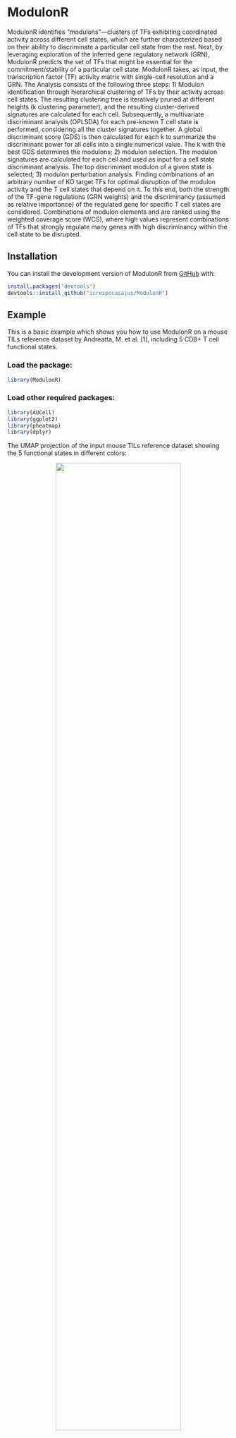 
# ModulonR

ModulonR identifies “modulons”—clusters of TFs exhibiting coordinated
activity across different cell states, which are further characterized
based on their ability to discriminate a particular cell state from the
rest. Next, by leveraging exploration of the inferred gene regulatory
network (GRN), ModulonR predicts the set of TFs that might be essential
for the commitment/stability of a particular cell state. ModulonR takes,
as input, the transcription factor (TF) activity matrix with single-cell
resolution and a GRN. The Analysis consists of the following three
steps: 1) Modulon identification through hierarchical clustering of TFs
by their activity across cell states. The resulting clustering tree is
iteratively pruned at different heights (k clustering parameter), and
the resulting cluster-derived signatures are calculated for each cell.
Subsequently, a multivariate discriminant analysis (OPLSDA) for each
pre-known T cell state is performed, considering all the cluster
signatures together. A global discriminant score (GDS) is then
calculated for each k to summarize the discriminant power for all cells
into a single numerical value. The k with the best GDS determines the
modulons; 2) modulon selection. The modulon signatures are calculated
for each cell and used as input for a cell state discriminant analysis.
The top discriminant modulon of a given state is selected; 3) modulon
perturbation analysis. Finding combinations of an arbitrary number of KO
target TFs for optimal disruption of the modulon activity and the T cell
states that depend on it. To this end, both the strength of the TF-gene
regulations (GRN weights) and the discriminancy (assumed as relative
importance) of the regulated gene for specific T cell states are
considered. Combinations of modulon elements and are ranked using the
weighted coverage score (WCS), where high values represent combinations
of TFs that strongly regulate many genes with high discriminancy within
the cell state to be disrupted.

## Installation

You can install the development version of ModulonR from
[GitHub](https://github.com/) with:

``` r
install.packages("devtools")
devtools::install_github("icrespocasajus/ModulonR")
```

## Example

This is a basic example which shows you how to use ModulonR on a mouse
TILs reference dataset by Andreatta, M. et al. \[1\], including 5 CD8+ T
cell functional states.

### Load the package:

``` r
library(ModulonR)
```

### Load other required packages:

``` r
library(AUCell)
library(ggplot2)
library(pheatmap)
library(dplyr)
```

The UMAP projection of the input mouse TILs reference dataset showing
the 5 functional states in different colors:
<center>
<img src="./man/figures/README-UMAP_TILs_Dataset.png" width="75%" />
</center>
The violin plots show the expression of important marker genes across
functional states:
<center>
<img src="./man/figures/README-Markers_TILs_Dataset.png" width="25%" />
</center>

A regulon activity matrix and the gene regulatory network (GRN) were
derived from the scRNASeq data TILs reference dataset using SCENIC
\[2\].

### Load input data:

``` r
# Regulon activity matrix
regulon.activity.matrix = readRDS(file="./data-raw/Regulon_Activity_Matrix_TILs.Rds")

# Cell annotation
annotation = readRDS(file="./data-raw/Annotation_TILs.Rds")

# Regulon signature
regulons = readRDS(file="./data-raw/Regulons.TILS.w.Tox.Rds")

# Gene expression matrix
gene.expression.matrix = readRDS(file="./data-raw/Gene_Expression_Matrix_TILs.Rds")

# TF-target weights in Tex
Tex.GENIE3.links = readRDS(file="./data-raw/1.4_GENIE3_linkList_CD8_Tex.w.Tox.Rds")
```

### STEP 1: Modulon Identification

### Identify modulons:

``` r
ModulonIdent.results = ModulonIdent(
  data=regulon.activity.matrix,
  annotation=annotation,
  BackgroundClasses=NULL,
  QueryClasses=NULL,
  k.range = c(2:10))
```

### Explore results: plot the Global Discriminant Score (GDS)

``` r
GDS = ModulonIdent.results[['GDS']]

# Identify the best clustering resolution
Best.k = GDS[which.max(GDS$avg_max_weight),'NumCluster']

# Plot the GDS for all clustering resolutions (k)
p <- ggplot2::ggplot(
  GDS,aes(x = NumCluster, y = avg_max_weight, fill = avg_max_weight)) +
  coord_cartesian(ylim=c(0.70,1)) + 
  geom_col(color='blue') +
  scale_x_continuous(breaks = seq(1, 10, 5)) +
  theme_light() +
  theme(legend.position = "right") +
  ggtitle("Cell State Discriminancy") +
  xlab("Number of clusters (k)") +
  ylab("Global Discriminant Score (GDS)") +
  labs(fill = "GDS") +

# Add vertical line at x = 5
  geom_vline(xintercept = Best.k, linetype = "dashed", color = "red", size = 1) +
  
  # Add label for the vertical line
  annotate("text", x = Best.k, y = 0.95, label = paste0("Optimal k = ",Best.k), color = "red", vjust = -0.5)

plot(p+theme(legend.position = "none"))
```

<img src="man/figures/README-unnamed-chunk-10-1.png" width="100%" />

### Explore results: visualize modulons

``` r
# Plot a heatmap
expMat.AUC.TILs.aggregated = aggregate(t(regulon.activity.matrix),by=list(annotation),FUN= mean)

rownames(expMat.AUC.TILs.aggregated)=expMat.AUC.TILs.aggregated[,1]
expMat.AUC.TILs.aggregated=expMat.AUC.TILs.aggregated[,-1]
expMat.AUC.TILs.aggregated=t(expMat.AUC.TILs.aggregated)

samples=c('CD8_NaiveLike','CD8_EarlyActiv','CD8_EffectorMemory','CD8_Tpex','CD8_Tex')
phm.input = expMat.AUC.TILs.aggregated[,samples]

ann_colors = list(
  State = c(
    
    `CD8_Tex`=alpha("#A1D9C7",alpha = 1),
    `CD8_Tpex`=alpha("#B3DD6F",alpha = 1),
    `CD8_EffectorMemory`=alpha("#E19175",alpha = 1),
    `CD8_EarlyActiv`=alpha("#B6A8D7",alpha = 1),
    `CD8_NaiveLike`=alpha("#C060D4",alpha = 1)
    
  ),
  #Condition = c('Tumor infiltrating' = 'black'),
  Modulon = c(
    "1"="#fe9288",
    "2"="#05c7ff",
    "3"="#dab702",
    "4"="#fe82f8",
    "5"="#00da8d",
    "6"="#a7aeff",
    "7"="#03ddc6")
  )

annotation.c = data.frame(State = colnames(phm.input))
rownames(annotation.c)=colnames(phm.input)

# Create a data frame with the modulon annotation
modulons = ModulonIdent.results[['Modulons']]
names(modulons) = as.character(strsplit2(names(modulons),'[.]')[,2])


modulon_annotation <- do.call(rbind, lapply(names(modulons), function(name) {
  data.frame(Modulon = name, TF = modulons[[name]])
}))
rownames(modulon_annotation) <- modulon_annotation$TF
modulon_annotation$TF <- NULL
modulon_annotation = modulon_annotation[rownames(phm.input),,drop=F]
annotation.r = modulon_annotation


phm.output.AUC.TILs=pheatmap::pheatmap(phm.input,
                             main = "Regulon activity",
                             cluster_rows = T,
                             cluster_cols = F,
                             fontsize_row = 0.5,
                             #gaps_col = 4,
                             annotation_col = annotation.c,
                             annotation_colors = ann_colors ,
                             annotation_row  = annotation.r,
                             annotation_names_row=T,
                             annotation_names_col=T,
                             cutree_rows = Best.k,
                             show_rownames = F,
                             cellwidth = 12,
                             cellheight = 0.5,
                             fontsize_col = 12,
                             scale='row'
)
```

<img src="man/figures/README-unnamed-chunk-11-1.png" width="100%" />

## STEP 2: Modulon Selection

### Modulon discriminant analysis of the CD8_Tex target state:

``` r
TargetState = c('CD8_Tex')

ModulonSelect.results = ModulonSelect(
  data=regulon.activity.matrix,
  modulons=modulons,
  annotation=annotation,
  BackgroundClasses=NULL,
  TargetState = TargetState)
#> [1] "Running discriminant analysis for CD8_Tex"
ModulonSelect.results[["Selected_Modulon"]][[TargetState]]
#> [1] "3"
modulons[[ModulonSelect.results[["Selected_Modulon"]][[TargetState]]]]
#>  [1] "Ybx1"    "Crem"    "Nr3c1"   "Rora"    "Fli1"    "Gata3"   "Cebpd"  
#>  [8] "Foxn2"   "Tbx21"   "Hmgb2"   "Zfp433"  "Sap30"   "E4f1"    "Eomes"  
#> [15] "Runx3"   "Runx2"   "Gtf2f1"  "Snai3"   "Srebf2"  "Maf"     "Rarb"   
#> [22] "Rara"    "Nono"    "Zfp821"  "Srf"     "Zfp959"  "Zfp961"  "Stat5a" 
#> [29] "Tbp"     "Uqcrb"   "Trp73"   "Tead1"   "Gfi1"    "E2f6"    "Mxd3"   
#> [36] "Nfe2"    "Vezf1"   "Zmiz1"   "Batf"    "Gabpb1"  "Smarca4" "Borcs8" 
#> [43] "Psmd12"  "Nup133"  "Foxc1"   "Gm14295"
```

### Explore results: plot modulon discriminancy for the CD8_Tex target state

``` r
# Plot the discriminant score of all modulons for a given T cell state

input.tmp = ModulonSelect.results[["Modulon_DA"]][[TargetState]]
input.tmp$label = input.tmp$feature
input.tmp = input.tmp[order(input.tmp$weightStarMN,decreasing = T),]

input.tmp$order = factor(c(1:nrow(input.tmp)))

custom_colors  = c(
  "1" ="#fe9288",
  "2" ="#05c7ff",
  "3" ="#dab702",
  "4" ="#fe82f8",
  "5" ="#00da8d",
  "6" ="#a7aeff",
  "7" = "#03ddc6")

p <- ggplot2::ggplot(
  input.tmp,aes(x = order, y = weightStarMN, fill = label)) +
  coord_cartesian(ylim=c(-1,1)) + 
  geom_col(color='black') +
  theme_light() +
 theme(legend.position = "none",
        axis.text.x = element_blank(),  # Remove x-axis tick labels
        axis.ticks.x = element_blank()) +  # Optionally remove x-axis ticks
  ggtitle(paste0(TargetState," State Modulon Discriminancy")) +
  xlab("Modulons") +
  ylab("Discriminant Score") +
  labs(fill = "Modulon") +
  # Add specific colors
  scale_fill_manual(values = custom_colors) +

  # Add labels on top or bottom of bars based on their value
  geom_text(aes(label = label, 
                vjust = ifelse(weightStarMN >= 0, -0.5, 1.5)),
            color = "black")

plot(p)
```

<img src="man/figures/README-unnamed-chunk-14-1.png" width="100%" />

### STEP 3: Modulon Perturbation

### Rank combinations by expected impact on the target state:

``` r
ModulonPert.results = ModulonPert(
  Regulons = regulons,
  Modulons = modulons,
  ExpMat = gene.expression.matrix,
  annotation= annotation,
  BackgroundClasses = NULL,
  TargetState='CD8_Tex',
  TargetModulon=ModulonSelect.results[["Selected_Modulon"]][["CD8_Tex"]],
  CombSize=3,
  Weights=Tex.GENIE3.links
  )
```

### Explore results: see top 5 combinations of 3 KOs

``` r
head(ModulonPert.results[["Combinations"]])[c(1:5),c(2:5)]
#>                  Element_1 Element_2 Element_3      WCS
#> Combination_1262      Crem     Tbx21     Zmiz1 1.554944
#> Combination_1263      Crem     Tbx21      Batf 1.501018
#> Combination_1079      Crem      Fli1     Tbx21 1.472272
#> Combination_1240      Crem     Tbx21     Runx2 1.440801
#> Combination_1243      Crem     Tbx21    Srebf2 1.437606
```

## References

1.  Andreatta, M. et al. “Interpretation of T cell states from
    single-cell transcriptomics data using reference atlases.” Nature
    communications vol. 12,1 2965. 20 May. 2021,
    <doi:10.1038/s41467-021-23324-4>.

2.  Aibar, S. et al. “SCENIC: single-cell regulatory network inference
    and clustering.” Nature methods 14.11 (2017): 1083-1086.

# Authors

<img src="./man/figures/README-isaaccrespo.jpg" width="10%" />

Isaac Crespo, phD  
Senior Computational Scientist  
CHUV/UNIL \| George Coukos group  
Ludwig Institute for Cancer Research \| Lausanne Branch  
AGORA, Bugnon 25A, 1005 Lausanne (Switzerland), 4th floor, Room 026  
<isaaccrespo@hotmail.com>

<img src="./man/figures/README-anarodriguez.png" width="10%" />

Ana Rodriguez Sanchez-Archidona, phD  
Bioinformatician  
CHUV/UNIL \| George Coukos group  
Ludwig Institute for Cancer Research \| Lausanne Branch  
AGORA, Bugnon 25A, 1005 Lausanne (Switzerland), 4th floor, Room 190  
<arsanchezarchidona@gmail.com>

<img src="./man/figures/README-remypetremand.jpg" width="10%" />

Remy Petremand  
PhD student  
CHUV/UNIL \| Alexandre Harari group  
Ludwig Institute for Cancer Research \| Lausanne Branch  
AGORA, Bugnon 25A, 1005 Lausanne (Switzerland), 4th floor, Room 026  
<remy.petremand@chuv.ch>
